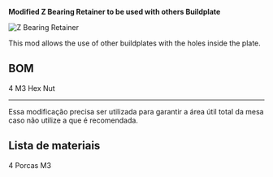 **Modified Z Bearing Retainer to be used with others Buildplate**

![Z Bearing Retainer](https://github.com/nexposito/VoronLegacy/blob/main/Z%20Bearing%20Retainer/Capturar3.PNG)


This mod allows the use of other buildplates with the holes inside the plate.


## **BOM**

4 M3 Hex Nut

________________________________________________________________________________


Essa modificação precisa ser utilizada para garantir a área útil total da mesa caso não utilize a que é recomendada.


## **Lista de materiais**

4 Porcas M3
